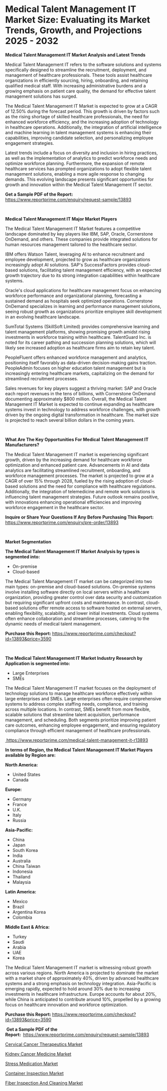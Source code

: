 <p><h1>Medical Talent Management IT Market Size: Evaluating its Market Trends, Growth, and Projections 2025 - 2032</h1></p><p><strong>Medical Talent Management IT Market Analysis and Latest Trends</strong></p>
<p><p>Medical Talent Management IT refers to the software solutions and systems specifically designed to streamline the recruitment, deployment, and management of healthcare professionals. These tools assist healthcare organizations in efficiently sourcing, hiring, onboarding, and retaining qualified medical staff. With increasing administrative burdens and a growing emphasis on patient care quality, the demand for effective talent management solutions has surged.</p><p>The Medical Talent Management IT Market is expected to grow at a CAGR of 12.50% during the forecast period. This growth is driven by factors such as the rising shortage of skilled healthcare professionals, the need for enhanced workforce efficiency, and the increasing adoption of technology in healthcare operations. Additionally, the integration of artificial intelligence and machine learning in talent management systems is enhancing their capabilities, improving candidate selection, and personalizing employee engagement strategies.</p><p>Latest trends include a focus on diversity and inclusion in hiring practices, as well as the implementation of analytics to predict workforce needs and optimize workforce planning. Furthermore, the expansion of remote healthcare services has prompted organizations to adopt flexible talent management solutions, enabling a more agile response to changing demands. This evolving landscape presents significant opportunities for growth and innovation within the Medical Talent Management IT sector.</p></p>
<p><strong>Get a Sample PDF of the Report:&nbsp;</strong> <a href="https://www.reportprime.com/enquiry/request-sample/13893?utm_campaign=1897&utm_medium=2&utm_source=Github&utm_content=ia&utm_term=20032025&utm_id=medical-talent-management-it">https://www.reportprime.com/enquiry/request-sample/13893</a></p>
<p>&nbsp;</p>
<p><strong>Medical Talent Management IT Major Market Players</strong></p>
<p><p>The Medical Talent Management IT Market features a competitive landscape dominated by key players like IBM, SAP, Oracle, Cornerstone OnDemand, and others. These companies provide integrated solutions for human resources management tailored to the healthcare sector.</p><p>IBM offers Watson Talent, leveraging AI to enhance recruitment and employee development, projected to grow as healthcare organizations increasingly adopt AI solutions. SAP's SuccessFactors provides cloud-based solutions, facilitating talent management efficiency, with an expected growth trajectory due to its strong integration capabilities within healthcare systems.</p><p>Oracle's cloud applications for healthcare management focus on enhancing workforce performance and organizational planning, forecasting a sustained demand as hospitals seek optimized operations. Cornerstone OnDemand specializes in learning and performance management solutions, seeing robust growth as organizations prioritize employee skill development in an evolving healthcare landscape.</p><p>SumTotal Systems (SkillSoft Limited) provides comprehensive learning and talent management platforms, showing promising growth amidst rising investments in workforce training within healthcare. TalentGuard Inc. is noted for its career pathing and succession planning solutions, which will likely see increased adoption as healthcare firms aim to retain key talent.</p><p>PeopleFluent offers enhanced workforce management and analytics, positioning itself favorably as data-driven decision-making gains traction. PeopleAdmin focuses on higher education talent management but is increasingly entering healthcare markets, capitalizing on the demand for streamlined recruitment processes.</p><p>Sales revenues for key players suggest a thriving market: SAP and Oracle each report revenues in the tens of billions, with Cornerstone OnDemand documenting approximately $800 million. Overall, the Medical Talent Management IT Market is expected to continue expanding as healthcare systems invest in technology to address workforce challenges, with growth driven by the ongoing digital transformation in healthcare. The market size is projected to reach several billion dollars in the coming years.</p></p>
<p>&nbsp;</p>
<p><strong>What Are The Key Opportunities For Medical Talent Management IT Manufacturers?</strong></p>
<p><p>The Medical Talent Management IT market is experiencing significant growth, driven by the increasing demand for healthcare workforce optimization and enhanced patient care. Advancements in AI and data analytics are facilitating streamlined recruitment, onboarding, and workforce management processes. The market is projected to grow at a CAGR of over 15% through 2028, fueled by the rising adoption of cloud-based solutions and the need for compliance with healthcare regulations. Additionally, the integration of telemedicine and remote work solutions is influencing talent management strategies. Future outlook remains positive, with innovations enhancing operational efficiencies and improving workforce engagement in the healthcare sector.</p></p>
<p><strong>Inquire or Share Your Questions If Any Before Purchasing This Report:</strong> <a href="https://www.reportprime.com/enquiry/pre-order/13893?utm_campaign=1897&utm_medium=2&utm_source=Github&utm_content=ia&utm_term=20032025&utm_id=medical-talent-management-it">https://www.reportprime.com/enquiry/pre-order/13893</a></p>
<p>&nbsp;</p>
<p><strong>Market Segmentation</strong></p>
<p><strong>The Medical Talent Management IT Market Analysis by types is segmented into:</strong></p>
<p><ul><li>On-premise</li><li>Cloud-based</li></ul></p>
<p><p>The Medical Talent Management IT market can be categorized into two main types: on-premise and cloud-based solutions. On-premise systems involve installing software directly on local servers within a healthcare organization, providing greater control over data security and customization but requiring significant upfront costs and maintenance. In contrast, cloud-based solutions offer remote access to software hosted on external servers, enabling flexibility, scalability, and lower initial investments. Cloud systems often enhance collaboration and streamline processes, catering to the dynamic needs of medical talent management.</p></p>
<p><strong>Purchase this Report:&nbsp;</strong><a href="https://www.reportprime.com/checkout?id=13893&price=3590&utm_campaign=1897&utm_medium=2&utm_source=Github&utm_content=ia&utm_term=20032025&utm_id=medical-talent-management-it">https://www.reportprime.com/checkout?id=13893&price=3590</a></p>
<p>&nbsp;</p>
<p><strong>The Medical Talent Management IT Market Industry Research by Application is segmented into:</strong></p>
<p><ul><li>Large Enterprises</li><li>SMEs</li></ul></p>
<p><p>The Medical Talent Management IT market focuses on the deployment of technology solutions to manage healthcare workforce effectively within large enterprises and SMEs. Large enterprises often require comprehensive systems to address complex staffing needs, compliance, and training across multiple locations. In contrast, SMEs benefit from more flexible, scalable solutions that streamline talent acquisition, performance management, and scheduling. Both segments prioritize improving patient care outcomes, enhancing employee engagement, and ensuring regulatory compliance through efficient management of healthcare professionals.</p></p>
<p><a href="https://www.reportprime.com/medical-talent-management-it-r13893?utm_campaign=1897&utm_medium=2&utm_source=Github&utm_content=ia&utm_term=20032025&utm_id=medical-talent-management-it">&nbsp;https://www.reportprime.com/medical-talent-management-it-r13893</a></p>
<p><strong>In terms of Region, the Medical Talent Management IT Market Players available by Region are:</strong></p>
<p>
    <p> <strong> North America: </strong>
        <ul>
            <li>United States</li>
            <li>Canada</li>
        </ul>
        </p> 
    <p> <strong> Europe: </strong>
        <ul>
            <li>Germany</li>
            <li>France</li>
            <li>U.K.</li>
            <li>Italy</li>
            <li>Russia</li>
        </ul>
        </p> 
    <p> <strong> Asia-Pacific: </strong>
        <ul>
            <li>China</li>
            <li>Japan</li>
            <li>South Korea</li>
            <li>India</li>
            <li>Australia</li>
            <li>China Taiwan</li>
            <li>Indonesia</li>
            <li>Thailand</li>
            <li>Malaysia</li>
        </ul>
        </p> 
    <p> <strong> Latin America: </strong>
        <ul>
            <li>Mexico</li>
            <li>Brazil</li>
            <li>Argentina Korea</li>
            <li>Colombia</li>
        </ul>
        </p> 
    <p> <strong> Middle East & Africa: </strong>
        <ul>
            <li>Turkey</li>
            <li>Saudi</li>
            <li>Arabia</li>
            <li>UAE</li>
            <li>Korea</li>
        </ul>
    </p>
    </p>
<p><p>The Medical Talent Management IT market is witnessing robust growth across various regions. North America is projected to dominate the market with a market share of approximately 40%, driven by advanced healthcare systems and a strong emphasis on technology integration. Asia-Pacific is emerging rapidly, expected to hold around 30% due to increasing investments in healthcare infrastructure. Europe accounts for about 20%, while China is anticipated to contribute around 10%, propelled by a growing focus on healthcare innovation and workforce optimization.</p></p>
<p><strong>Purchase this Report: </strong><a href="https://www.reportprime.com/checkout?id=13893&price=3590&utm_campaign=1897&utm_medium=2&utm_source=Github&utm_content=ia&utm_term=20032025&utm_id=medical-talent-management-it">https://www.reportprime.com/checkout?id=13893&price=3590</a></p>
<p>&nbsp;<strong>Get a Sample PDF of the Report:&nbsp;&nbsp;</strong><a href="https://www.reportprime.com/enquiry/request-sample/13893?utm_campaign=1897&utm_medium=2&utm_source=Github&utm_content=ia&utm_term=20032025&utm_id=medical-talent-management-it">https://www.reportprime.com/enquiry/request-sample/13893</a></p>
<p><strong></strong></p>
<p><p><a href="https://github.com/safatabhee/Market-Research-Report-List-1/blob/main/cervical-cancer-therapeutics-market.md?utm_campaign=1897&utm_medium=2&utm_source=Github&utm_content=ia&utm_term=20032025&utm_id=medical-talent-management-it">Cervical Cancer Therapeutics Market</a></p><p><a href="https://github.com/rwanjamiul/Market-Research-Report-List-1/blob/main/kidney-cancer-medicine-market.md?utm_campaign=1897&utm_medium=2&utm_source=Github&utm_content=ia&utm_term=20032025&utm_id=medical-talent-management-it">Kidney Cancer Medicine Market</a></p><p><a href="https://github.com/sivyerloucks/Market-Research-Report-List-1/blob/main/stress-medication-market.md?utm_campaign=1897&utm_medium=2&utm_source=Github&utm_content=ia&utm_term=20032025&utm_id=medical-talent-management-it">Stress Medication Market</a></p><p><a href="https://github.com/resiebustin/Market-Research-Report-List-1/blob/main/container-inspection-market.md?utm_campaign=1897&utm_medium=2&utm_source=Github&utm_content=ia&utm_term=20032025&utm_id=medical-talent-management-it">Container Inspection Market</a></p><p><a href="https://github.com/rndwazeri/Market-Research-Report-List-1/blob/main/fiber-inspection-and-cleaning-market.md?utm_campaign=1897&utm_medium=2&utm_source=Github&utm_content=ia&utm_term=20032025&utm_id=medical-talent-management-it">Fiber Inspection And Cleaning Market</a></p></p>